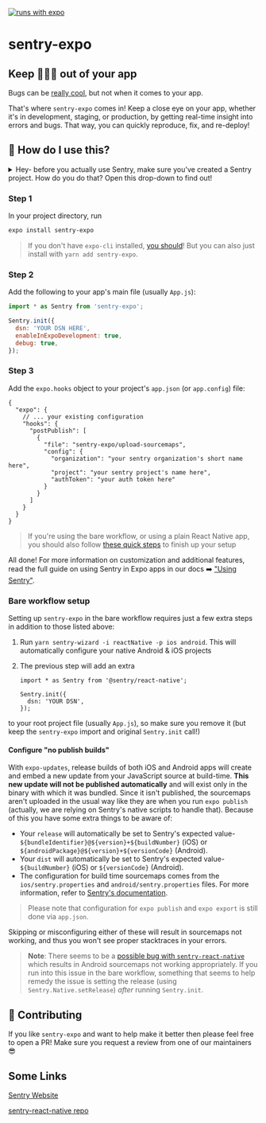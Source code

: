 [![runs with expo](https://img.shields.io/badge/Runs%20with%20Expo-4630EB.svg?style=flat-square&logo=EXPO&labelColor=f3f3f3&logoColor=000)](https://expo.io/)

# sentry-expo

## Keep 🐛🐜🐞 out of your app

Bugs can be [really cool](https://www.cbc.ca/kidscbc2/the-feed/14-of-the-worlds-weirdest-insects), but not when it comes to your app.

That's where `sentry-expo` comes in! Keep a close eye on your app, whether it's in development, staging, or production, by getting real-time insight into errors and bugs. That way, you can quickly reproduce, fix, and re-deploy!

## 🤔 How do I use this?

<details>
<summary>Hey- before you actually use Sentry, make sure you've created a Sentry project. How do you do that? Open this drop-down to find out!</summary>
<br>
🚨 Creating a Sentry project

Before getting real-time updates on errors and making your app generally incredible, you'll need to follow these steps:

1. [Sign up for Sentry](https://sentry.io/signup/) (it's free), and create a project in your Dashboard. Take note of your organization name, and project name.
2. Take note of your `DSN`, you'll need it later
3. Go to the [Sentry API section](https://sentry.io/settings/account/api/auth-tokens/), and create an auth token (Ensure you have `project:write` selected under scopes). Save this, too.

Once you have each of these: organization name, project name, DSN, and auth token, you're all set!

</details>

### Step 1

In your project directory, run

```sh
expo install sentry-expo
```

> If you don't have `expo-cli` installed, [you should](https://docs.expo.io/workflow/expo-cli/)! But you can also just install with `yarn add sentry-expo`.

### Step 2

Add the following to your app's main file (usually `App.js`):

```js
import * as Sentry from 'sentry-expo';

Sentry.init({
  dsn: 'YOUR DSN HERE',
  enableInExpoDevelopment: true,
  debug: true,
});
```

### Step 3

Add the `expo.hooks` object to your project's `app.json` (or `app.config`) file:

```json5
{
  "expo": {
    // ... your existing configuration
    "hooks": {
      "postPublish": [
        {
          "file": "sentry-expo/upload-sourcemaps",
          "config": {
            "organization": "your sentry organization's short name here",
            "project": "your sentry project's name here",
            "authToken": "your auth token here"
          }
        }
      ]
    }
  }
}
```

> If you're using the bare workflow, or using a plain React Native app, you should also follow [these quick steps](#bare-workflow-setup) to finish up your setup

All done! For more information on customization and additional features, read the full guide on using Sentry in Expo apps in our docs ➡️ ["Using
Sentry"](https://docs.expo.io/guides/using-sentry/).

### Bare workflow setup

Setting up `sentry-expo` in the bare workflow requires just a few extra steps in addition to those listed above:

1. Run `yarn sentry-wizard -i reactNative -p ios android`. This will automatically configure your native Android & iOS projects
2. The previous step will add an extra

   ```
   import * as Sentry from '@sentry/react-native';

   Sentry.init({
     dsn: 'YOUR DSN',
   });
   ```

to your root project file (usually `App.js`), so make sure you remove it (but keep the `sentry-expo` import and original `Sentry.init` call!)

#### Configure "no publish builds"

With `expo-updates`, release builds of both iOS and Android apps will create and embed a new update from your JavaScript source at build-time. **This new update will not be published automatically** and will exist only in the binary with which it was bundled. Since it isn't published, the sourcemaps aren't uploaded in the usual way like they are when you run `expo publish` (actually, we are relying on Sentry's native scripts to handle that). Because of this you have some extra things to be aware of:

- Your `release` will automatically be set to Sentry's expected value- `${bundleIdentifier}@${version}+${buildNumber}` (iOS) or `${androidPackage}@${version}+${versionCode}` (Android).
- Your `dist` will automatically be set to Sentry's expected value- `${buildNumber}` (iOS) or `${versionCode}` (Android).
- The configuration for build time sourcemaps comes from the `ios/sentry.properties` and `android/sentry.properties` files. For more information, refer to [Sentry's documentation](https://docs.sentry.io/clients/java/config/#configuration-via-properties-file).

> Please note that configuration for `expo publish` and `expo export` is still done via `app.json`.

Skipping or misconfiguring either of these will result in sourcemaps not working, and thus you won't see proper stacktraces in your errors.

> **Note**: There seems to be a [possible bug with `sentry-react-native`](https://github.com/getsentry/sentry-react-native/issues/761) which results in Android sourcemaps not working appropriately. If you run into this issue in the bare workflow, something that seems to help remedy the issue is setting the release (using `Sentry.Native.setRelease`) _after_ running `Sentry.init`.

## 👏 Contributing

If you like `sentry-expo` and want to help make it better then please feel free to open a PR! Make sure you request a review from one of our maintainers 😎

## Some Links

[Sentry Website](https://sentry.io/welcome/)

[sentry-react-native repo](https://github.com/getsentry/sentry-react-native)
